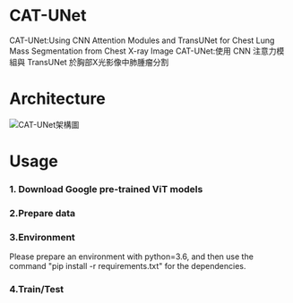 # CAT-UNet
CAT-UNet:Using CNN Attention Modules and TransUNet for Chest Lung Mass Segmentation from Chest X-ray Image
CAT-UNet:使用 CNN 注意力模組與 TransUNet 於胸部X光影像中肺腫瘤分割


# Architecture 
![CAT-UNet架構圖](https://user-images.githubusercontent.com/109962468/189515819-4d99263c-6f5f-4ab1-a03b-c9d0d9a84983.PNG)

# Usage
### 1. Download Google pre-trained ViT models ### 

### 2.Prepare data ###

### 3.Environment ###
Please prepare an environment with python=3.6, and then use the command "pip install -r requirements.txt" for the dependencies.

### 4.Train/Test ###
